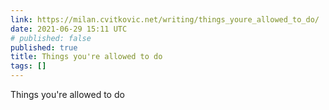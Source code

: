 ```yaml
---
link: https://milan.cvitkovic.net/writing/things_youre_allowed_to_do/
date: 2021-06-29 15:11 UTC
# published: false
published: true
title: Things you're allowed to do
tags: []
---
```


Things you're allowed to do

